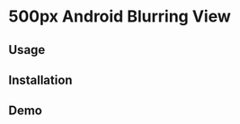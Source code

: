 500px Android Blurring View
===========================

Usage
-----

Installation
------------

Demo
----

